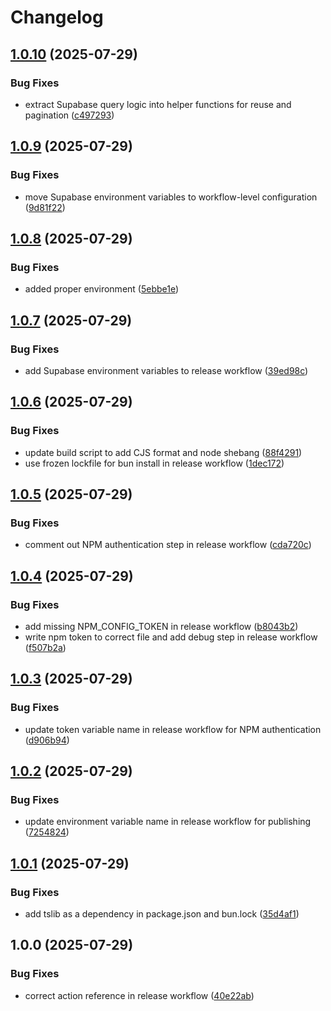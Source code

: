 # Changelog

## [1.0.10](https://github.com/ubiquity-os/pending-rewards/compare/v1.0.9...v1.0.10) (2025-07-29)


### Bug Fixes

* extract Supabase query logic into helper functions for reuse and pagination ([c497293](https://github.com/ubiquity-os/pending-rewards/commit/c497293763c587afa5c745c94779b6adaf2223e6))

## [1.0.9](https://github.com/ubiquity-os/pending-rewards/compare/v1.0.8...v1.0.9) (2025-07-29)


### Bug Fixes

* move Supabase environment variables to workflow-level configuration ([9d81f22](https://github.com/ubiquity-os/pending-rewards/commit/9d81f221b6fdb8612695eaf0fefb5d21bc3d1665))

## [1.0.8](https://github.com/ubiquity-os/pending-rewards/compare/v1.0.7...v1.0.8) (2025-07-29)


### Bug Fixes

* added proper environment ([5ebbe1e](https://github.com/ubiquity-os/pending-rewards/commit/5ebbe1e5cf895280bbd47f3a0c8dae95255c7bfe))

## [1.0.7](https://github.com/ubiquity-os/pending-rewards/compare/v1.0.6...v1.0.7) (2025-07-29)


### Bug Fixes

* add Supabase environment variables to release workflow ([39ed98c](https://github.com/ubiquity-os/pending-rewards/commit/39ed98ccb70fae7199d48f84c798f6262b19739f))

## [1.0.6](https://github.com/ubiquity-os/pending-rewards/compare/v1.0.5...v1.0.6) (2025-07-29)


### Bug Fixes

* update build script to add CJS format and node shebang ([88f4291](https://github.com/ubiquity-os/pending-rewards/commit/88f4291a7eff7413dba4bacafa8c7ee8498d0e47))
* use frozen lockfile for bun install in release workflow ([1dec172](https://github.com/ubiquity-os/pending-rewards/commit/1dec1722c62a267398bad2c863adf27c51a04992))

## [1.0.5](https://github.com/ubiquity-os/pending-rewards/compare/v1.0.4...v1.0.5) (2025-07-29)


### Bug Fixes

* comment out NPM authentication step in release workflow ([cda720c](https://github.com/ubiquity-os/pending-rewards/commit/cda720c047415e5097351d31af3072e571173d0e))

## [1.0.4](https://github.com/ubiquity-os/pending-rewards/compare/v1.0.3...v1.0.4) (2025-07-29)


### Bug Fixes

* add missing NPM_CONFIG_TOKEN in release workflow ([b8043b2](https://github.com/ubiquity-os/pending-rewards/commit/b8043b2a31855dd4b4e83e2e9a925eabcb97e354))
* write npm token to correct file and add debug step in release workflow ([f507b2a](https://github.com/ubiquity-os/pending-rewards/commit/f507b2af9e5afafaad5c6d7db2d8a3b0ff761fc8))

## [1.0.3](https://github.com/ubiquity-os/pending-rewards/compare/v1.0.2...v1.0.3) (2025-07-29)


### Bug Fixes

* update token variable name in release workflow for NPM authentication ([d906b94](https://github.com/ubiquity-os/pending-rewards/commit/d906b94cd6f7d23e0adeeb1cd6a239661d42c33a))

## [1.0.2](https://github.com/ubiquity-os/pending-rewards/compare/v1.0.1...v1.0.2) (2025-07-29)


### Bug Fixes

* update environment variable name in release workflow for publishing ([7254824](https://github.com/ubiquity-os/pending-rewards/commit/725482424458f9320bb1641194830631b32c4c1a))

## [1.0.1](https://github.com/ubiquity-os/pending-rewards/compare/v1.0.0...v1.0.1) (2025-07-29)


### Bug Fixes

* add tslib as a dependency in package.json and bun.lock ([35d4af1](https://github.com/ubiquity-os/pending-rewards/commit/35d4af19e54bed08a053ae9bdebbd00d434d277e))

## 1.0.0 (2025-07-29)


### Bug Fixes

* correct action reference in release workflow ([40e22ab](https://github.com/ubiquity-os/pending-rewards/commit/40e22ab1c9faadd6cb6f8c54afb8d7025ea23359))

